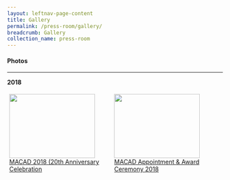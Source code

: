 ```yaml
---
layout: leftnav-page-content
title: Gallery
permalink: /press-room/gallery/
breadcrumb: Gallery
collection_name: press-room
---
```


#### Photos

---

<style>
.row {
  display: flex;
}
  
.row .column {
  margin: 5px;
}

.row .column img {
  width: 200px;
  height: 150px;
}
</style>


**2018**
<div class="row">
  <div class="column">
  <a href="/press-room/macad-appointment-award-ceremony/"><img src="/images/MACAD2018-97.jpg"><br>
  MACAD 2018 (20th Anniversary Celebration</a>
  </div>
  
  <div class="column">
   <a href="#"><img src="/images/P2M-Mediator-Appointment-Ceremony-P2-333.jpg"><br>
   MACAD Appointment & Award Ceremony 2018</a>
  </div>
</div>
